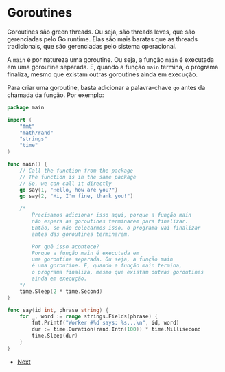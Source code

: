 # Goroutines

Goroutines são green threads. Ou seja, são threads leves, que são gerenciadas pelo Go runtime. Elas são mais baratas que as threads tradicionais, que são gerenciadas pelo sistema operacional.

A `main` é por natureza uma goroutine. Ou seja, a função `main` é executada em uma goroutine separada. E, quando a função `main` termina, o programa finaliza, mesmo que existam outras goroutines ainda em execução.

Para criar uma goroutine, basta adicionar a palavra-chave `go` antes da chamada da função. Por exemplo:

```go
package main

import (
	"fmt"
	"math/rand"
	"strings"
	"time"
)

func main() {
	// Call the function from the package
	// The function is in the same package
	// So, we can call it directly
	go say(1, "Hello, how are you?")
	go say(2, "Hi, I'm fine, thank you!")

	/*
		Precisamos adicionar isso aqui, porque a função main
		não espera as goroutines terminarem para finalizar.
		Então, se não colocarmos isso, o programa vai finalizar
		antes das goroutines terminarem.

		Por quê isso acontece?
		Porque a função main é executada em
		uma goroutine separada. Ou seja, a função main
		é uma goroutine. E, quando a função main termina,
		o programa finaliza, mesmo que existam outras goroutines
		ainda em execução.
	*/
	time.Sleep(2 * time.Second)
}

func say(id int, phrase string) {
    for _, word := range strings.Fields(phrase) {
        fmt.Printf("Worker #%d says: %s...\n", id, word)
        dur := time.Duration(rand.Intn(100)) * time.Millisecond
        time.Sleep(dur)
    }
}
```

- [Next](part2.md)
